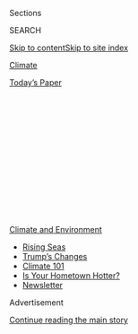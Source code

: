 <div id="app">

<div>

<div>

<div>

<div class="NYTAppHideMasthead css-1q2w90k e1suatyy0">

<div class="section css-ui9rw0 e1suatyy2">

<div class="css-eph4ug er09x8g0">

<div class="css-6n7j50">

</div>

<span class="css-1dv1kvn">Sections</span>

<div class="css-10488qs">

<span class="css-1dv1kvn">SEARCH</span>

</div>

[Skip to content](#site-content)[Skip to site
index](#site-index)

</div>

<div id="masthead-section-label" class="css-1wr3we4 eaxe0e00">

[Climate](https://www.nytimes3xbfgragh.onion/section/climate)

</div>

<div class="css-10698na e1huz5gh0">

</div>

</div>

<div id="masthead-bar-one" class="section hasLinks css-15hmgas e1csuq9d3">

<div class="css-uqyvli e1csuq9d0">

</div>

<div class="css-1uqjmks e1csuq9d1">

</div>

<div class="css-9e9ivx">

[](https://myaccount.nytimes3xbfgragh.onion/auth/login?response_type=cookie&client_id=vi)

</div>

<div class="css-1bvtpon e1csuq9d2">

[Today’s
Paper](https://www.nytimes3xbfgragh.onion/section/todayspaper)

</div>

</div>

</div>

</div>

<div data-aria-hidden="false">

<div id="site-content" data-role="main">

<div>

<div class="css-1aor85t" style="opacity:0.000000001;z-index:-1;visibility:hidden">

<div class="css-1hqnpie">

<div class="css-epjblv">

<span class="css-17xtcya">[Climate](/section/climate)</span><span class="css-x15j1o">|</span><span class="css-fwqvlz">It’s
Summer. Let’s Talk About
Hockey.</span>

</div>

<div class="css-k008qs">

<div class="css-1iwv8en">

<span class="css-18z7m18"></span>

<div>

</div>

</div>

<span class="css-1n6z4y">https://nyti.ms/30af2JZ</span>

<div class="css-1705lsu">

<div class="css-4xjgmj">

<div class="css-4skfbu" data-role="toolbar" data-aria-label="Social Media Share buttons, Save button, and Comments Panel with current comment count" data-testid="share-tools">

  - 
  - 
  - 
  - 
    
    <div class="css-6n7j50">
    
    </div>

  - 

</div>

</div>

</div>

</div>

</div>

</div>

<div id="NYT_TOP_BANNER_REGION" class="css-13pd83m">

<div>

<div id="styln-prism-menu-1591906231550" class="section interactive-content interactive-size-medium css-1edisqu">

<div class="css-17ih8de interactive-body">

<div id="scroll-container" class="css-1gj85ro">

[<span class="styln-title-wrap"><span class="css-1pje3qr">Climate
and</span><span class="css-1pje3qr">
Environment</span></span>](https://www.nytimes3xbfgragh.onion/section/climate?action=click&pgtype=Article&state=default&region=TOP_BANNER&context=storylines_menu)

  - [Rising
    Seas](https://www.nytimes3xbfgragh.onion/2020/07/30/climate/sea-level-inland-floods.html?action=click&pgtype=Article&state=default&region=TOP_BANNER&context=storylines_menu)
  - [Trump’s
    Changes](https://www.nytimes3xbfgragh.onion/interactive/2020/climate/trump-environment-rollbacks.html?action=click&pgtype=Article&state=default&region=TOP_BANNER&context=storylines_menu)
  - [Climate 101](https://www.nytimes3xbfgragh.onion/interactive/2020/04/19/climate/climate-crash-course-1.html?action=click&pgtype=Article&state=default&region=TOP_BANNER&context=storylines_menu)
  - [Is Your Hometown
    Hotter?](https://www.nytimes3xbfgragh.onion/interactive/2018/08/30/climate/how-much-hotter-is-your-hometown.html?action=click&pgtype=Article&state=default&region=TOP_BANNER&context=storylines_menu)
  - [Newsletter](https://www.nytimes3xbfgragh.onion/newsletters/climate-change?action=click&pgtype=Article&state=default&region=TOP_BANNER&context=storylines_menu)

</div>

</div>

</div>

</div>

</div>

<div id="top-wrapper" class="css-1sy8kpn">

<div id="top-slug" class="css-l9onyx">

Advertisement

</div>

[Continue reading the main
story](#after-top)

<div class="ad top-wrapper" style="text-align:center;height:100%;display:block;min-height:250px">

<div id="top" class="place-ad" data-position="top" data-size-key="top">

</div>

</div>

<div id="after-top">

</div>

</div>

<div>

<div id="sponsor-wrapper" class="css-1hyfx7x">

<div id="sponsor-slug" class="css-19vbshk">

Supported by

</div>

[Continue reading the main
story](#after-sponsor)

<div id="sponsor" class="ad sponsor-wrapper" style="text-align:center;height:100%;display:block">

</div>

<div id="after-sponsor">

</div>

</div>

<div class="css-186x18t">

Climate Fwd:

</div>

<div class="css-1vkm6nb ehdk2mb0">

# It’s Summer. Let’s Talk About Hockey.

</div>

Also this week, health benefits from cutting emissions

<div class="css-18e8msd">

<div class="css-vp77d3 epjyd6m0">

<div class="css-1baulvz">

By [<span class="css-1baulvz" itemprop="name">David
Waldstein</span>](https://www.nytimes3xbfgragh.onion/by/david-waldstein),
<span class="css-1baulvz" itemprop="name">Veronica Penney</span> and
[<span class="css-1baulvz last-byline" itemprop="name">Lisa
Friedman</span>](https://www.nytimes3xbfgragh.onion/by/lisa-friedman)

</div>

</div>

  - 
    
    <div class="css-ld3wwf e16638kd2">
    
    July 29,
    2020
    
    </div>

  - 
    
    <div class="css-4xjgmj">
    
    <div class="css-d8bdto" data-role="toolbar" data-aria-label="Social Media Share buttons, Save button, and Comments Panel with current comment count" data-testid="share-tools">
    
      - 
      - 
      - 
      - 
        
        <div class="css-6n7j50">
        
        </div>
    
      - 
    
    </div>
    
    </div>

</div>

</div>

<div class="section meteredContent css-1r7ky0e" name="articleBody" itemprop="articleBody">

<div class="css-1fanzo5 StoryBodyCompanionColumn">

<div class="css-53u6y8">

*Welcome to the* ***Climate Fwd:*** *newsletter. The New York Times
climate team emails readers once a week with stories and insights about
climate change.* [*Sign up
here*](https://www.nytimes3xbfgragh.onion/newsletters/climate-change)
*to get it in your inbox.*

</div>

</div>

<div class="css-79elbk" data-testid="photoviewer-wrapper">

<div class="css-z3e15g" data-testid="photoviewer-wrapper-hidden">

</div>

<div class="css-1a48zt4 ehw59r15" data-testid="photoviewer-children">

![<span class="css-16f3y1r e13ogyst0" data-aria-hidden="true">There was
no skating in this backyard in Waterloo, Ontario, in February
2018.</span><span class="css-cnj6d5 e1z0qqy90" itemprop="copyrightHolder"><span class="css-1ly73wi e1tej78p0">Credit...</span><span>Aaron
Vincent Elkaim for The New York
Times</span></span>](https://static01.graylady3jvrrxbe.onion/images/2020/07/28/climate/28cli-newsletter-hockey/merlin_134340137_ebca4404-4563-49ad-a299-2fea43001f6f-articleLarge.jpg?quality=75&auto=webp&disable=upscale)

</div>

</div>

<div class="css-1fanzo5 StoryBodyCompanionColumn">

<div class="css-53u6y8">

<div class="css-1wlr991">

<div class="css-18e8msd">

<div class="css-2ja7y1 epjyd6m0">

<div class="css-hus3qt ey68jwv0" data-aria-hidden="true">

[![David
Waldstein](https://static01.graylady3jvrrxbe.onion/images/2018/02/20/multimedia/author-david-waldstein/author-david-waldstein-thumbLarge.jpg
"David Waldstein")](https://www.nytimes3xbfgragh.onion/by/david-waldstein)

</div>

<div class="css-1baulvz">

By [<span class="css-1baulvz last-byline" itemprop="name">David
Waldstein</span>](https://www.nytimes3xbfgragh.onion/by/david-waldstein)

</div>

</div>

</div>

</div>

Summer might seem like an odd time to talk about hockey, but we have two
good reasons: First, the National Hockey League is scheduled to start
playoffs on Saturday in Edmonton and Toronto. Second, a team of
researchers in Canada published [a report this month looking at climate
change and outdoor
rinks](https://onlinelibrary.wiley.com/doi/10.1111/cag.12640).

After a four-month hiatus because of the coronavirus pandemic, the
outcome of the N.H.L. season is anyone’s guess. The takeaway from the
study is more clear: Rising global temperatures are puncturing the
viability of homemade rinks because there are fewer days each winter
when it’s cold enough to maintain them.

The researchers looked at backyard rinks in the Original Six N.H.L.
cities — Boston, Chicago, Detroit, Montreal, New York and Toronto — and
found a steady decline in the number of days when the weather was cold
enough to make ice and skate on the rinks.

</div>

</div>

<div class="css-1fanzo5 StoryBodyCompanionColumn">

<div class="css-53u6y8">

Toronto saw the greatest reduction in ice time. In the winter of
1942-43, the first year of the Original Six era, there were close to 60
days when Torontonians could expect high-quality skating conditions in
backyard rinks. Last year, there were about 20.

“Starting in the 1980s you see this downward slope on virtually every
indicator for all the cities,” said Robert McLeman, an environmental
scientist at Wilfrid Laurier University in Waterloo, Ontario, and one of
the authors of the study. “Skating seasons are shifting toward shorter
seasons and more of a yo-yo effect with a mild winter followed by a cold
one. You did not see that much prior to 1980.”

For the past seven years the scientists have been collecting data from
outdoor rink owners in a project known as
[RinkWatch](https://twitter.com/rinkwatchorg?lang=en) to determine the
number of high-quality skating days available to them. To discover the
conditions in the previous seven decades, they gathered data from
weather stations in those towns to determine how many skateable days
were available.

They used outdoor rinks as the vehicle to highlight the data because
they capture the imagination, especially in Canada. Dr. McLeman said
that connecting climate data to outdoor rinks in the six original N.H.L.
cities made the study, published in The Canadian Geographer, an exercise
in science communication as much as a research paper.

</div>

</div>

<div class="css-1fanzo5 StoryBodyCompanionColumn">

<div class="css-53u6y8">

By making it about hockey, it becomes more relatable.

</div>

</div>

<div>

</div>

<div class="css-1fanzo5 StoryBodyCompanionColumn">

<div class="css-53u6y8">

“It’s hard for individuals to sense change in average temperature,” Dr.
McLeman said. “It’s easier for us as humans to sense changes in our own
behaviors or
activities.”

<div id="NYT_MAIN_CONTENT_1_REGION" class="css-9tf9ac">

<div>

<div id="styln-prism-guide-1593610178459" class="section interactive-content interactive-size-medium css-1ftcdic">

<div class="css-17ih8de interactive-body">

<div id="prism-freeform-block-37356" class="css-19mumt8" data-role="complementary" data-storyline="Climate and Environment" data-truncated="false" tabindex="0">

<div class="css-a8d9oz">

<div>

[](https://www.nytimes3xbfgragh.onion/section/climate?action=click&pgtype=Article&state=default&region=MAIN_CONTENT_1&context=storylines_keepup)

### Climate and Environment ›

#### Keep Up on the Latest Climate News

Updated July 30, 2020

Here’s what you need to know about the latest climate change news this
week:

  -   - [Floods
        in](https://www.nytimes3xbfgragh.onion/2020/07/30/climate/bangladesh-floods.html?action=click&pgtype=Article&state=default&region=MAIN_CONTENT_1&context=storylines_keepup)[Bangladesh](https://www.nytimes3xbfgragh.onion/2020/07/30/climate/bangladesh-floods.html?action=click&pgtype=Article&state=default&region=MAIN_CONTENT_1&context=storylines_keepup)
        are punishing the people least responsible for climate change.
      - As climate change raises sea levels, [storm surges and high
        tides](https://www.nytimes3xbfgragh.onion/2020/07/30/climate/sea-level-inland-floods.html?action=click&pgtype=Article&state=default&region=MAIN_CONTENT_1&context=storylines_keepup)
        are likely to push farther inland.
      - The E.P.A. inspector general plans to investigate whether a
        rollback of fuel efficiency standards [violated government
        rules](https://www.nytimes3xbfgragh.onion/2020/07/27/climate/trump-fuel-efficiency-rule.html?action=click&pgtype=Article&state=default&region=MAIN_CONTENT_1&context=storylines_keepup).

<div id="styln-survey-component-37356" class="styln-survey-component">

</div>

</div>

</div>

</div>

</div>

</div>

</div>

</div>

The scientists also measured the time period when good skating was
possible. For example, in Montreal, where the N.H.L.’s Canadiens are an
institution, the outdoor skating season used to begin in late November.
It has mostly shifted to early December and it did not start until
January a few times in recent years.

Since 1995, there have been six late starts to the outdoor rink season
in Montreal, whereas in the previous 45 years there had only been only
one.

Unless governments take action to sharply reduce greenhouse gas
emissions, scientists say, that trend will continue. And, with fewer
good skating days each winter, according to Dr. McLeman, people will be
less likely to make the considerable effort to build backyard rinks.

That means hockey could become a sport for the privileged few.

“You take away the outdoor rink,” Dr. McLeman said, “and only the rich
kids get to
play.”

-----

</div>

</div>

<div class="css-79elbk" data-testid="photoviewer-wrapper">

<div class="css-z3e15g" data-testid="photoviewer-wrapper-hidden">

</div>

<div class="css-1a48zt4 ehw59r15" data-testid="photoviewer-children">

<div class="css-1xdhyk6 erfvjey0">

<span class="css-1ly73wi e1tej78p0">Image</span>

<div class="css-zjzyr8">

<div data-testid="lazyimage-container" style="height:276.46666666666664px">

</div>

</div>

</div>

<span class="css-16f3y1r e13ogyst0" data-aria-hidden="true">Small people
got some fresh air in the Boston Public Garden in
May.</span><span class="css-cnj6d5 e1z0qqy90" itemprop="copyrightHolder"><span class="css-1ly73wi e1tej78p0">Credit...</span><span>Cassandra
Klos for The New York Times</span></span>

</div>

</div>

<div class="css-1fanzo5 StoryBodyCompanionColumn">

<div class="css-53u6y8">

## Air pollution and children’s health

<div class="css-1wlr991">

<div class="css-18e8msd">

<div class="css-2ja7y1 epjyd6m0">

<div class="css-1baulvz">

By <span class="css-1baulvz last-byline" itemprop="name">Veronica
Penney</span>

</div>

</div>

</div>

</div>

A program in the Eastern United States to reduce greenhouse gas
emissions from power plants also has significant health benefits for
children in the region, according to a new study led by researchers at
Columbia University.

The emissions program, known as the [Regional Greenhouse Gas
Initiative](https://www.rggi.org/program-overview-and-design/elements),
was established in 2009 and sets a cap on planet-warming carbon dioxide
pollution, giving plants emissions allowances via permit auctions and
[allowing them to trade those
allowances](https://www.nytimes3xbfgragh.onion/interactive/2019/04/02/climate/pricing-carbon-emissions.html).

According to the study, which was [published Wednesday in the journal
Environmental Health
Perspectives](https://ehp.niehs.nih.gov/doi/full/10.1289/EHP6706) and
included researchers from Boston University and private groups, the
program may also have reduced the number of underweight births in the
region and lowered the incidence of asthma and autism by hundreds of
cases.

Scientists say that’s because the tiny pollution particles known as fine
particulate matter, a byproduct of burning fossil fuels, when inhaled by
a pregnant mother, can cross the placenta barrier and interfere with
fetal development.

Frederica Perera, the lead researcher on the study, said that fine
particulate matter can wreak havoc on the rapid and “highly
choreographed” development of unborn babies.

The study built on [earlier
estimates](https://www.abtassociates.com/insights/publications/report/analysis-of-the-public-health-impacts-of-the-regional-greenhouse-gas)
of how much more polluted air in Eastern states would have been without
the agreement. Researchers paired that data with population measurements
and estimated that cleaner air between 2009 and 2014 could have
prevented nearly 100 children in the region from developing autism
spectrum disorder, and over 500 from developing childhood asthma. The
study also found that more than 100 preterm births and more than 50
cases of low birth weight may have been avoided.

The regional initiative includes Connecticut, Delaware, Maine, Maryland,
Massachusetts, New Hampshire, New Jersey, New York, Rhode Island and
Vermont.

</div>

</div>

<div class="css-1fanzo5 StoryBodyCompanionColumn">

<div class="css-53u6y8">

The researchers looked at county-level data in those states and some
neighboring downwind states. Neighborhood-level analysis would most
likely have shown disparities in exposure to pollution based on race and
income, Dr. Perera said, but air quality measurements at that level are
generally unavailable outside big cities and would have been too
expensive for researchers to compile.

Jonathan Buonocore, a research scientist at the Harvard T.H. Chan School
of Public Health, said that the study’s methodology was sound, but if
anything, it undercounted the value of health benefits. “If a child has
a disability and needs special care and doesn’t have the same life as an
adult as they would have had they been born at normal birth weight,
that’s not included,” Dr. Buonocore said.

The emissions program, often referred to as “Reggie” because of its
acronym, has already surpassed its 2020 goal for carbon reductions.
Proponents say it has allowed states to invest in clean energy and
impose limits on big polluters. Critics counter that it could [distract
states](https://energynews.us/2019/10/25/northeast/how-much-credit-does-rggi-deserve-for-the-northeasts-progress-on-emissions/)
from pursuing more aggressive carbon reduction policies.

The study estimated that air quality improvements in the region and
subsequent child health improvements have resulted in $200 to $350
million in economic benefits. That’s in addition to the $5.7 billion
estimated by a 2017 study of the carbon dioxide initiative’s health
benefits for adults.

“Dollars cannot possibly capture the cost in terms of the psychological
cost and the disruption of the family” when it comes to children with
serious health problems, Dr. Perera said. But she and her colleagues
decided that it was important to include economic projections in the
study to counter what she called false arguments against pollution rules
and regulations.

She cited the example of catalytic converters in cars, which automakers
used to help meet requirements set by the Clean Air Act. The benefits of
converters and other technology are estimated to have [outweighed the
costs 30
to 1](https://www.epa.gov/clean-air-act-overview/benefits-and-costs-clean-air-act-1990-2020-second-prospective-study),
according to the Environmental Protection Agency.

“We’ve gone ahead and done it, simply because we think it does reach
some people when you say, ‘Not only do we have this health benefit, but
we are saving money,’” Dr. Perera said.

</div>

</div>

<div class="css-1fanzo5 StoryBodyCompanionColumn">

<div class="css-53u6y8">

“There are many of these exercises that really blow up that theory of
false dichotomy, between health and expenditure.”

-----

## The Ohio corruption case: An update

<div class="css-1wlr991">

<div class="css-18e8msd">

<div class="css-2ja7y1 epjyd6m0">

<div class="css-hus3qt ey68jwv0" data-aria-hidden="true">

[![Lisa
Friedman](https://static01.graylady3jvrrxbe.onion/images/2018/07/18/multimedia/author-lisa-friedman/author-lisa-friedman-thumbLarge.png
"Lisa Friedman")](https://www.nytimes3xbfgragh.onion/by/lisa-friedman)

</div>

<div class="css-1baulvz">

By [<span class="css-1baulvz last-byline" itemprop="name">Lisa
Friedman</span>](https://www.nytimes3xbfgragh.onion/by/lisa-friedman)

</div>

</div>

</div>

</div>

Last week, we reported on [the arrest of the Ohio House
speaker](https://www.nytimes3xbfgragh.onion/2020/07/22/climate/nyt-climate-newsletter-premature-babies.html),
who is accused of talking bribes in connection with a giant bailout
measure to support foundering coal and nuclear energy plants.

The Ohio governor, Mike DeWine, has called on lawmakers to repeal and
replace the bailout package, which provided about $150 million in annual
subsidies to energy plants while also gutting Ohio’s renewable energy
standards.

Governor DeWine initially supported the measure, but said the arrest of
Larry Householder, the speaker, and others on bribery charges calls for
a rethinking of the state’s energy plans. “While the policy in my
opinion is good, the process by which it was created stinks,” Governor
DeWine said.

Mr. Householder has rejected calls from leaders of both parties in Ohio
to resign.

</div>

</div>

<div>

</div>

<div class="css-1fanzo5 StoryBodyCompanionColumn">

<div class="css-53u6y8">

*We’d love your feedback on this newsletter. We read every message, and
reply to many\! Please email thoughts and suggestions to*
[*climateteam@NYTimes.com*](mailto:climateteam@NYTimes.com?subject=Newsletter%20Feedback)*.*

</div>

</div>

<div class="css-1fanzo5 StoryBodyCompanionColumn">

<div class="css-53u6y8">

*If you like what we’re doing, please spread the word and send this to
your friends. You can* [*sign up
here*](https://www.nytimes3xbfgragh.onion/newsletters/climate-change)
*to get our newsletter delivered to your inbox each week.*

*And be sure to check out* [*our full assortment of free
newsletters*](https://www.nytimes3xbfgragh.onion/newsletters) *from The
Times.*

</div>

</div>

</div>

<div>

</div>

<div>

</div>

<div>

</div>

<div>

<div id="bottom-wrapper" class="css-1ede5it">

<div id="bottom-slug" class="css-l9onyx">

Advertisement

</div>

[Continue reading the main
story](#after-bottom)

<div id="bottom" class="ad bottom-wrapper" style="text-align:center;height:100%;display:block;min-height:90px">

</div>

<div id="after-bottom">

</div>

</div>

</div>

</div>

</div>

## Site Index

<div>

</div>

## Site Information Navigation

  - [© <span>2020</span> <span>The New York Times
    Company</span>](https://help.nytimes3xbfgragh.onion/hc/en-us/articles/115014792127-Copyright-notice)

<!-- end list -->

  - [NYTCo](https://www.nytco.com/)
  - [Contact
    Us](https://help.nytimes3xbfgragh.onion/hc/en-us/articles/115015385887-Contact-Us)
  - [Work with us](https://www.nytco.com/careers/)
  - [Advertise](https://nytmediakit.com/)
  - [T Brand Studio](http://www.tbrandstudio.com/)
  - [Your Ad
    Choices](https://www.nytimes3xbfgragh.onion/privacy/cookie-policy#how-do-i-manage-trackers)
  - [Privacy](https://www.nytimes3xbfgragh.onion/privacy)
  - [Terms of
    Service](https://help.nytimes3xbfgragh.onion/hc/en-us/articles/115014893428-Terms-of-service)
  - [Terms of
    Sale](https://help.nytimes3xbfgragh.onion/hc/en-us/articles/115014893968-Terms-of-sale)
  - [Site
    Map](https://spiderbites.nytimes3xbfgragh.onion)
  - [Help](https://help.nytimes3xbfgragh.onion/hc/en-us)
  - [Subscriptions](https://www.nytimes3xbfgragh.onion/subscription?campaignId=37WXW)

</div>

</div>

</div>

</div>
